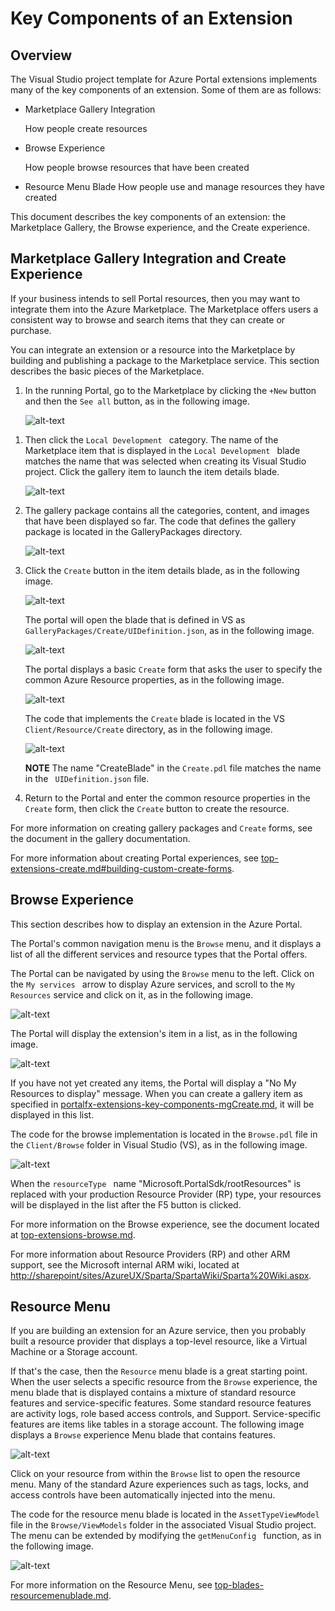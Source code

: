 
<a name="key-components-of-an-extension"></a>
# Key Components of an Extension


<a name="key-components-of-an-extension-overview"></a>
## Overview

The Visual Studio project template for Azure Portal extensions implements many of the key components of an extension. Some of them are as follows:

* Marketplace Gallery Integration 

    How people create resources

* Browse Experience

    How people browse resources that have been created

* Resource Menu Blade
    How people use and manage resources they have created

This document describes the key components of an extension: the Marketplace Gallery, the Browse experience, and the Create experience.


<a name="key-components-of-an-extension-marketplace-gallery-integration-and-create-experience"></a>
## Marketplace Gallery Integration and Create Experience

If your business intends to sell Portal resources, then you may want to integrate them into the Azure Marketplace. The Marketplace offers users a consistent way to browse and search items that they can create or purchase.

You can integrate an extension or a resource into the Marketplace by building and publishing a package to the Marketplace service. This section describes the basic pieces of the Marketplace.

1. In the running Portal, go to the Marketplace by clicking the ```+New```  button and then the ```See all``` button, as in the following image.

    ![alt-text](../media/portalfx-overview/marketplace-launch.png "Portal Marketplace")

<!-- Determine whether only one is displayed in the blade.  -->

1. Then click the ```Local Development ``` category. The name of the Marketplace item that is  displayed in the ```Local Development ``` blade matches the name that was selected when creating its Visual Studio project. Click the gallery item to launch the item details blade.

    ![alt-text](../media/portalfx-overview/marketplace-local-development.png "Local Development Blade ")
 
1. The gallery package contains all the categories, content, and images that have been displayed so far.  The code that defines the gallery package is located in the GalleryPackages directory.

    ![alt-text](../media/portalfx-overview/GalleryPackagesDirectory.png "Gallery Packages Directory")

 1. Click the ```Create``` button in the item details blade, as in the following image.

    ![alt-text](../media/portalfx-overview/gallery-item-details.png "Gallery Item Details Blade")

    The portal will open the blade that is defined in VS as ``` GalleryPackages/Create/UIDefinition.json```, as in the following image.

    ![alt-text](../media/portalfx-overview/ui-definition-create-blade.png "VS edition of Gallery Item Details Blade")

    The portal displays a basic ```Create``` form that asks the user to specify the common Azure Resource properties, as in the following image.

       ![alt-text](../media/portalfx-overview/create-blade-screenshot.png "Common Resource Properties")

    The code that implements the ```Create``` blade is located in the VS ```Client/Resource/Create``` directory, as in the following image.

    ![alt-text](../media/portalfx-overview/create-blade.png "Client/Resource/Create Directory")

    **NOTE**  The name "CreateBlade" in the ```Create.pdl``` file matches the name in the ``` UIDefinition.json```  file.
 
1. Return to the Portal and enter the common resource properties in the ``` Create ``` form, then  click the ```Create``` button  to create the resource.

<!-- TODO:  Locate a gallery doc that describes the common resource properties. -->
For more information on creating gallery packages and ```Create``` forms, see the    document in the gallery documentation.
<!-- TODO:  The previous sentence was:
For more information on creating gallery packages and create forms see the [gallery documentation](/gallery-sdk/generated/index-gallery.md#Marketplace-Gallery-Integration-and-Create-Experience).
Determine what the content was, and whether it has been included in the key components document.
-->

For more information about creating Portal experiences, see     [top-extensions-create.md#building-custom-create-forms](top-extensions-create.md#building-custom-create-forms).


<a name="key-components-of-an-extension-browse-experience"></a>
## Browse Experience
This section describes how to display an extension in the Azure Portal.

The Portal's common navigation menu is the `Browse` menu, and it displays a list of all the different services and resource types that the Portal offers.

The Portal can be navigated by using the  ``` Browse ``` menu to the left.  Click on the ```My services ``` arrow to display Azure services, and scroll to the  ``` My Resources ``` service and click on it, as in the following image.

   ![alt-text](../media/portalfx-overview/browse-my-resources.png "Portal Resources")

The Portal will display the extension's item in a list, as in the following image.

   ![alt-text](../media/portalfx-overview/browse-my-resources-list.png "Resource List")

If you have not yet created any items, the Portal will display a "No My Resources to display" message.
When you can create a gallery item as specified in  [portalfx-extensions-key-components-mgCreate.md](portalfx-extensions-key-components-mgCreate.md), it will be displayed in this list.

The code for the browse implementation is located in the ```Browse.pdl``` file in the  ```Client/Browse``` folder in Visual Studio (VS), as in the following image.

![alt-text](../media/portalfx-overview/browse-code.png "ResourceType")

When the  ```resourceType ``` name "Microsoft.PortalSdk/rootResources" is replaced with your production Resource Provider (RP) type,  your resources will be displayed in the list after the F5 button is clicked. 

For more information on the Browse experience, see the document located at [top-extensions-browse.md](top-extensions-browse.md).

For more information about Resource Providers (RP) and other ARM support, see the Microsoft internal ARM wiki, located at [http://sharepoint/sites/AzureUX/Sparta/SpartaWiki/Sparta%20Wiki.aspx](http://sharepoint/sites/AzureUX/Sparta/SpartaWiki/Sparta%20Wiki.aspx).




<a name="key-components-of-an-extension-resource-menu"></a>
## Resource Menu

If you are building an extension for an Azure service, then you probably built a resource provider that displays a top-level resource, like a  Virtual Machine or a  Storage account.

If that's the case, then the ```Resource``` menu blade is a great starting point. When the user selects a specific resource from the ``` Browse ``` experience, the menu blade that is displayed contains a mixture of standard resource features and service-specific features. Some standard resource features are activity logs, role based access controls, and Support.  Service-specific features are items like tables in a storage account. The following image displays a ```Browse``` experience Menu blade that contains features.

![alt-text](../media/portalfx-overview/resource-menu.png "Menu blade")

Click on your resource from within the ```Browse``` list to open the resource menu. Many of the standard Azure experiences such as tags, locks, and access controls have been automatically injected into the menu.

The code for the resource menu blade is located in the ``` AssetTypeViewModel ``` file in the ``` Browse/ViewModels ``` folder in the associated Visual Studio project. The menu can be extended by modifying the ```getMenuConfig ``` function, as in the following image.

![alt-text](../media/portalfx-overview/resource-menu-code.png "VS getConfig Function")

<!-- TODO:  Locate a gallery doc that describes the common resource properties.  [Resource menu blade documentation](/gallery-sdk/generated/index-gallery.md#resource-management-resource-menu).-->

For more information on the Resource Menu,  see [top-blades-resourcemenublade.md](top-blades-resourcemenublade.md).



